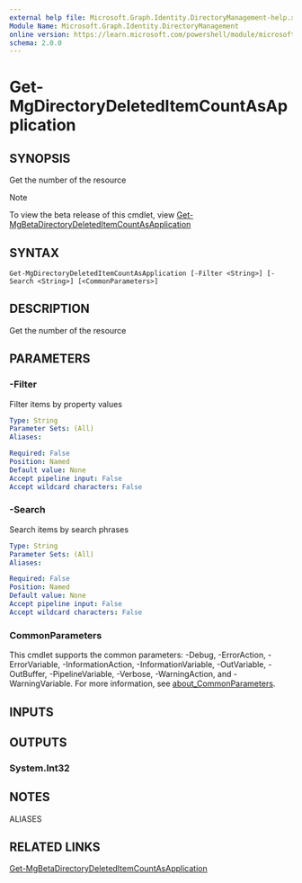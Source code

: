 ```yaml
---
external help file: Microsoft.Graph.Identity.DirectoryManagement-help.xml
Module Name: Microsoft.Graph.Identity.DirectoryManagement
online version: https://learn.microsoft.com/powershell/module/microsoft.graph.identity.directorymanagement/get-mgdirectorydeleteditemcountasapplication
schema: 2.0.0
---
```


# Get-MgDirectoryDeletedItemCountAsApplication

## SYNOPSIS
Get the number of the resource

> [!NOTE]
> To view the beta release of this cmdlet, view [Get-MgBetaDirectoryDeletedItemCountAsApplication](/powershell/module/Microsoft.Graph.Beta.Identity.DirectoryManagement/Get-MgDirectoryDeletedItemCountAsApplication?view=graph-powershell-beta)

## SYNTAX

```
Get-MgDirectoryDeletedItemCountAsApplication [-Filter <String>] [-Search <String>] [<CommonParameters>]
```

## DESCRIPTION
Get the number of the resource

## PARAMETERS

### -Filter
Filter items by property values

```yaml
Type: String
Parameter Sets: (All)
Aliases:

Required: False
Position: Named
Default value: None
Accept pipeline input: False
Accept wildcard characters: False
```

### -Search
Search items by search phrases

```yaml
Type: String
Parameter Sets: (All)
Aliases:

Required: False
Position: Named
Default value: None
Accept pipeline input: False
Accept wildcard characters: False
```

### CommonParameters
This cmdlet supports the common parameters: -Debug, -ErrorAction, -ErrorVariable, -InformationAction, -InformationVariable, -OutVariable, -OutBuffer, -PipelineVariable, -Verbose, -WarningAction, and -WarningVariable. For more information, see [about_CommonParameters](http://go.microsoft.com/fwlink/?LinkID=113216).

## INPUTS

## OUTPUTS

### System.Int32
## NOTES

ALIASES

## RELATED LINKS
[Get-MgBetaDirectoryDeletedItemCountAsApplication](/powershell/module/Microsoft.Graph.Beta.Identity.DirectoryManagement/Get-MgDirectoryDeletedItemCountAsApplication?view=graph-powershell-beta)

